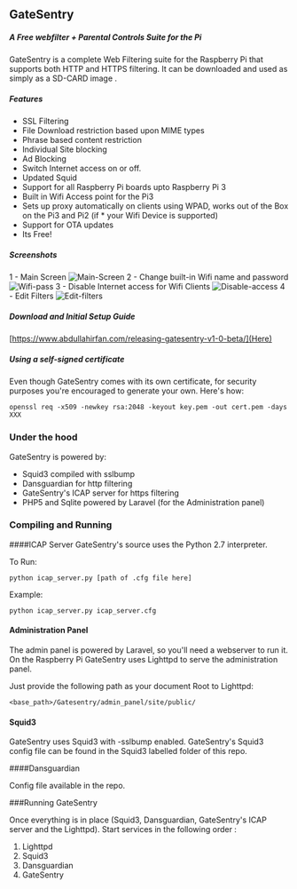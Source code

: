 
## GateSentry
##### *A Free webfilter + Parental Controls Suite for the Pi*




GateSentry is a complete Web Filtering suite for the Raspberry Pi that supports both HTTP and HTTPS filtering. It can be downloaded and used as simply as a SD-CARD image .

##### Features
* SSL Filtering
* File Download restriction based upon MIME types
* Phrase based content restriction
* Individual Site blocking
* Ad Blocking
* Switch Internet access on or off.
* Updated Squid
* Support for all Raspberry Pi boards upto Raspberry Pi 3
* Built in Wifi Access point for the Pi3
* Sets up proxy automatically on clients using WPAD, works out of the Box on the Pi3 and Pi2 (if * your Wifi Device is supported)
* Support for OTA updates
* Its Free!

##### Screenshots
1  - Main Screen
![Main-Screen](http://i.imgur.com/oB5FiBL.png)
2  - Change built-in Wifi name and password
![Wifi-pass](http://i.imgur.com/sE4ev7c.png)
3 - Disable Internet access for Wifi Clients
![Disable-access](http://i.imgur.com/DNYDmrG.png)
4 - Edit Filters
![Edit-filters](http://i.imgur.com/8XyoPJs.png)

##### Download and Initial Setup Guide

[https://www.abdullahirfan.com/releasing-gatesentry-v1-0-beta/](Here)

##### Using a self-signed certificate


Even though GateSentry comes with its own certificate, for security purposes you're encouraged to generate your own. Here's how:

`openssl req -x509 -newkey rsa:2048 -keyout key.pem -out cert.pem -days XXX`


### Under the hood
GateSentry is powered by:
* Squid3 compiled with sslbump
* Dansguardian for http filtering 
* GateSentry's ICAP server for https filtering
* PHP5 and Sqlite powered by Laravel (for the Administration panel)

### Compiling and Running

####ICAP Server
GateSentry's source uses the Python 2.7 interpreter.

To Run:

`python icap_server.py [path of .cfg file here]`

Example:

`python icap_server.py icap_server.cfg`

#### Administration Panel

The admin panel is powered by Laravel, so you'll need a webserver to run it. On the Raspberry Pi  GateSentry uses Lighttpd to serve the administration panel.

Just provide the following path as your document Root to Lighttpd:

 `<base_path>/Gatesentry/admin_panel/site/public/`

#### Squid3 

 GateSentry uses Squid3 with -sslbump enabled. GateSentry's Squid3 config file can be found in the Squid3 labelled folder of this repo.

####Dansguardian

 Config file available in the repo. 

###Running GateSentry

Once everything is in place (Squid3, Dansguardian, GateSentry's ICAP server and the Lighttpd). Start services in the following order :

 1. Lighttpd
 2. Squid3
 3. Dansguardian
 4. GateSentry




